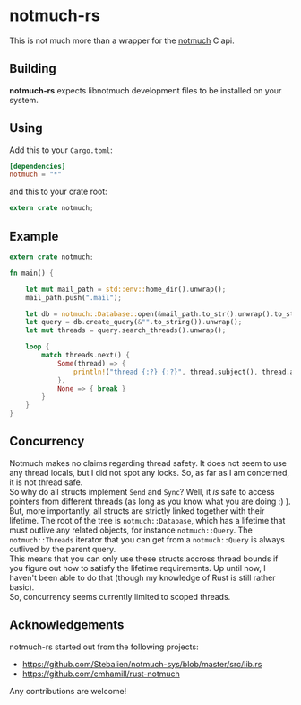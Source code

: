 notmuch-rs
==========

This is not much more than a wrapper for the [notmuch](https://notmuchmail.org/) C api.

## Building
**notmuch-rs** expects libnotmuch development files to be installed on your system.


## Using

Add this to your `Cargo.toml`:

```toml
[dependencies]
notmuch = "*"
```

and this to your crate root:

```rust
extern crate notmuch;
```

## Example

```rust
extern crate notmuch;

fn main() {

    let mut mail_path = std::env::home_dir().unwrap();
    mail_path.push(".mail");

    let db = notmuch::Database::open(&mail_path.to_str().unwrap().to_string(), notmuch::DatabaseMode::ReadOnly).unwrap();
    let query = db.create_query(&"".to_string()).unwrap();
    let mut threads = query.search_threads().unwrap();

    loop {
        match threads.next() {
            Some(thread) => {
                println!("thread {:?} {:?}", thread.subject(), thread.authors());
            },
            None => { break }
        }
    }
}

```

## Concurrency

Notmuch makes no claims regarding thread safety. It does not seem to use any
thread locals, but I did not spot any locks. So, as far as I am concerned, it is
not thread safe.  
So why do all structs implement ```Send``` and ```Sync```? Well, it _is_ safe to
access pointers from different threads (as long as you know what you are doing :) ).
But, more importantly, all structs are strictly linked together with their
lifetime. The root of the tree is ```notmuch::Database```, which has a lifetime
that must outlive any related objects, for instance ```notmuch::Query```. The
```notmuch::Threads``` iterator that you can get from a ```notmuch::Query``` is
always outlived by the parent query.  
This means that you can only use these structs accross thread bounds if you
figure out how to satisfy the lifetime requirements. Up until now, I haven't
been able to do that (though my knowledge of Rust is still rather basic).  
So, concurrency seems currently limited to scoped threads.

## Acknowledgements

notmuch-rs started out from the following projects:
 - https://github.com/Stebalien/notmuch-sys/blob/master/src/lib.rs
 - https://github.com/cmhamill/rust-notmuch

Any contributions are welcome!
